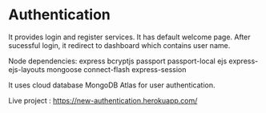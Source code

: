 # Authentication
It provides login and register services. It has default welcome page.
After sucessful login, it redirect to dashboard which contains user name.

Node dependencies:
express bcryptjs passport passport-local ejs express-ejs-layouts mongoose connect-flash express-session

It uses cloud database MongoDB Atlas for user authentication.

Live project : https://new-authentication.herokuapp.com/

